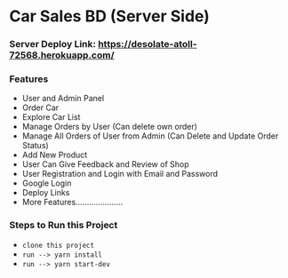 # Car Sales BD (Server Side)

### Server Deploy Link: https://desolate-atoll-72568.herokuapp.com/

### Features

* User and Admin Panel
* Order Car
* Explore Car List
* Manage Orders by User (Can delete own order)
* Manage All Orders of User from Admin (Can Delete and Update Order Status)
* Add New Product
* User Can Give Feedback and Review of Shop
* User Registration and Login with Email and Password
* Google Login
* Deploy Links
* More Features.....................

### Steps to Run this Project

* `clone this project`
* `run --> yarn install`
* `run --> yarn start-dev`